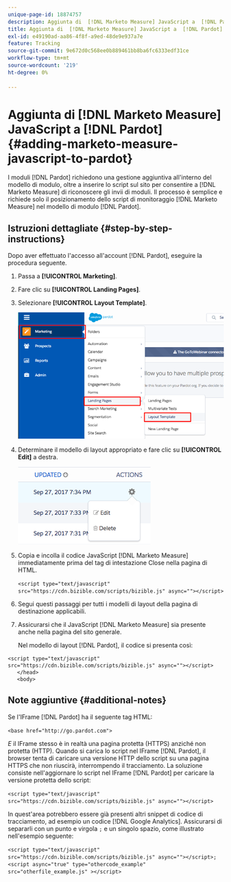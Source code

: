 ```yaml
---
unique-page-id: 18874757
description: Aggiunta di  [!DNL Marketo Measure] JavaScript a  [!DNL Pardot] - [!DNL Marketo Measure] in corso
title: Aggiunta di  [!DNL Marketo Measure] JavaScript a  [!DNL Pardot] in corso
exl-id: e49190ad-aa86-4f8f-a9ed-48de9e937a7e
feature: Tracking
source-git-commit: 9e672d0c568ee0b889461bb8ba6fc6333edf31ce
workflow-type: tm+mt
source-wordcount: '219'
ht-degree: 0%

---
```


# Aggiunta di [!DNL Marketo Measure] JavaScript a [!DNL Pardot] {#adding-marketo-measure-javascript-to-pardot}

I moduli [!DNL Pardot] richiedono una gestione aggiuntiva all&#39;interno del modello di modulo, oltre a inserire lo script sul sito per consentire a [!DNL Marketo Measure] di riconoscere gli invii di moduli. Il processo è semplice e richiede solo il posizionamento dello script di monitoraggio [!DNL Marketo Measure] nel modello di modulo [!DNL Pardot].

## Istruzioni dettagliate {#step-by-step-instructions}

Dopo aver effettuato l&#39;accesso all&#39;account [!DNL Pardot], eseguire la procedura seguente.

1. Passa a **[!UICONTROL Marketing]**.

1. Fare clic su **[!UICONTROL Landing Pages]**.

1. Selezionare **[!UICONTROL Layout Template]**.

   ![](assets/1-3.png)

1. Determinare il modello di layout appropriato e fare clic su **[!UICONTROL Edit]** a destra.

   ![](assets/2-1.png)

1. Copia e incolla il codice JavaScript [!DNL Marketo Measure] immediatamente prima del tag di intestazione Close nella pagina di HTML.

   `<script type="text/javascript" src="https://cdn.bizible.com/scripts/bizible.js" async=""></script>`

1. Segui questi passaggi per tutti i modelli di layout della pagina di destinazione applicabili.

1. Assicurarsi che il JavaScript [!DNL Marketo Measure] sia presente anche nella pagina del sito generale.

   Nel modello di layout [!DNL Pardot], il codice si presenta così:

```text
<script type="text/javascript" src="https://cdn.bizible.com/scripts/bizible.js" async=""></script>
   </head>
   <body>
```

## Note aggiuntive {#additional-notes}

Se l&#39;IFrame [!DNL Pardot] ha il seguente tag HTML:

`<base href="http://go.pardot.com">`

_E_ il IFrame stesso è in realtà una pagina protetta (HTTPS) anziché non protetta (HTTP). Quando si carica lo script nel IFrame [!DNL Pardot], il browser tenta di caricare una versione HTTP dello script su una pagina HTTPS che non riuscirà, interrompendo il tracciamento. La soluzione consiste nell&#39;aggiornare lo script nel IFrame [!DNL Pardot] per caricare la versione protetta dello script:

`<script type="text/javascript" src="https://cdn.bizible.com/scripts/bizible.js" async=""></script>`

In quest&#39;area potrebbero essere già presenti altri snippet di codice di tracciamento, ad esempio un codice [!DNL Google Analytics]. Assicurarsi di separarli con un punto e virgola `;` e un singolo spazio, come illustrato nell&#39;esempio seguente:

`<script type="text/javascript" src="https://cdn.bizible.com/scripts/bizible.js" async=""></script>; <script async="true" type="othercode_example" src="otherfile_example.js" ></script>`
